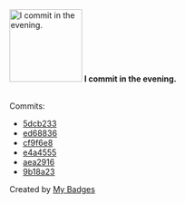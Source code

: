 <img src="https://github.com/my-badges/my-badges/blob/master/src/all-badges/time-of-commit/evening-commits.png?raw=true" alt="I commit in the evening." title="I commit in the evening." width="128">
<strong>I commit in the evening.</strong>
<br><br>

Commits:

- <a href="https://github.com/expr-lang/expr/commit/5dcb233566c0c28a5059b968e013b602ffc29696">5dcb233</a>
- <a href="https://github.com/expr-lang/expr/commit/ed688360999a89ddbc50752a3524d08c6d490a9c">ed68836</a>
- <a href="https://github.com/expr-lang/expr/commit/cf9f6e864ca3a20b70832f532f59ad3cee6bb6b8">cf9f6e8</a>
- <a href="https://github.com/expr-lang/expr/commit/e4a455598673b33386db37686a314ec29da6d255">e4a4555</a>
- <a href="https://github.com/expr-lang/expr/commit/aea29169cc232ab7079f42b70e996823c25d190a">aea2916</a>
- <a href="https://github.com/expr-lang/expr/commit/9b18a23fdb09c2023f931847fa9e44bbadaf8306">9b18a23</a>


Created by <a href="https://github.com/my-badges/my-badges">My Badges</a>